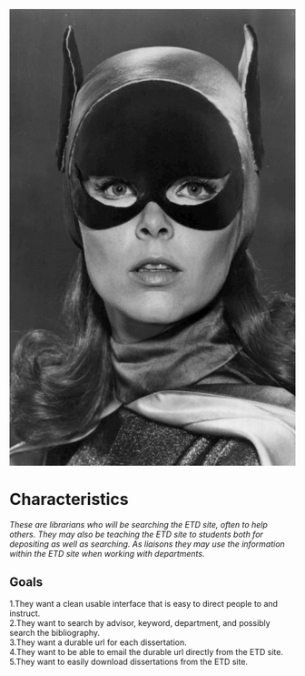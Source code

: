![headshot](images/rus_librarian.jpg)  

# Characteristics  
*These are librarians who will be searching the ETD site, often to help others. They may also be teaching the ETD site to students both for depositing as well as searching. As liaisons they may use the information within the ETD site when working with departments.*  
## Goals
  1.They want a clean usable interface that is easy to direct people to and instruct.  
  2.They want to search by advisor, keyword, department, and possibly search the bibliography.  
  3.They want a durable url for each dissertation.  
  4.They want to be able to email the durable url directly from the ETD site.  
  5.They want to easily download dissertations from the ETD site.

